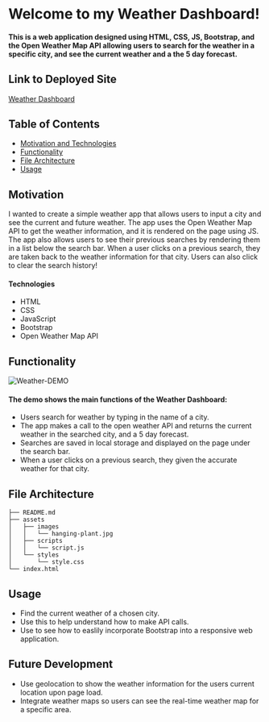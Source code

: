 # Welcome to my Weather Dashboard!

#### This is a web application designed using HTML, CSS, JS, Bootstrap, and the Open Weather Map API allowing users to search for the weather in a specific city, and see the current weather and a the 5 day forecast.

## Link to Deployed Site

[Weather Dashboard](https://beardomattix.github.io/Weather-Dashboard/)

## Table of Contents
  * [Motivation and Technologies](#motivation)
  * [Functionality](#functionality)
  * [File Architecture](#file-architecture)
  * [Usage](#usage)

## Motivation

I wanted to create a simple weather app that allows users to input a city and see the current and future weather. The app uses the Open Weather Map API to get the weather information, and it is rendered on the page using JS. The app also allows users to see their previous searches by rendering them in a list below the search bar. When a user clicks on a previous search, they are taken back to the weather information for that city. Users can also click to clear the search history!

#### Technologies
* HTML
* CSS 
* JavaScript
* Bootstrap
* Open Weather Map API

## Functionality

![Weather-DEMO](https://user-images.githubusercontent.com/82903201/125833228-4862c1f1-1a77-4414-a194-bb32068a36ef.gif)
#### The demo shows the main functions of the Weather Dashboard:
* Users search for weather by typing in the name of a city.
* The app makes a call to the open weather API and returns the current weather in the searched city, and a 5 day forecast.  
* Searches are saved in local storage and displayed on the page under the search bar. 
* When a user clicks on a previous search, they given the accurate weather for that city.  

## File Architecture
```
├── README.md
├── assets
│   ├── images
│   │   └── hanging-plant.jpg
│   ├── scripts
│   │   └── script.js
│   └── styles
│       └── style.css
└── index.html
```

## Usage
* Find the current weather of a chosen city. 
* Use this to help understand how to make API calls.
* Use to see how to easlily incorporate Bootstrap into a responsive web application. 

## Future Development
* Use geolocation to show the weather information for the users current location upon page load. 
* Integrate weather maps so users can see the real-time weather map for a specific area. 